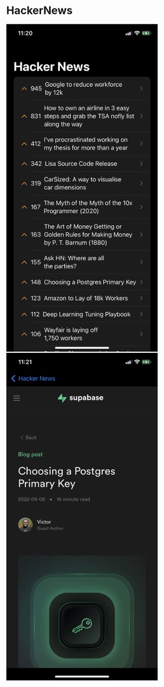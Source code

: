 # HackerNews

<div float="left">
  <img src="https://raw.githubusercontent.com/leo-step/HackerNews/main/home.PNG" width="400">
  <img src="https://raw.githubusercontent.com/leo-step/HackerNews/main/details.PNG" width="400">
</div>
